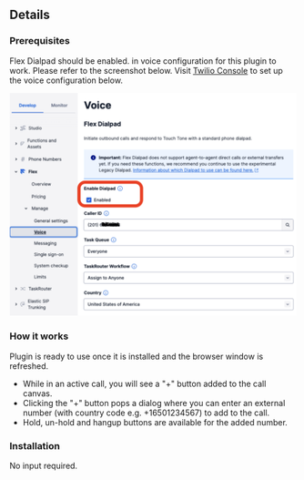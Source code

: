 ## Details

### Prerequisites
Flex Dialpad should be enabled. in voice configuration for this plugin to work. Please refer to the screenshot below. Visit [Twilio Console](https://console.stage.twilio.com/us1/develop/flex/manage/voice) to set up the voice configuration below.

![Dialpad configuration](https://raw.githubusercontent.com/twilio/flex-plugin-library-conference/main/screenshots/dialpad.png)

### How it works
Plugin is ready to use once it is installed and the browser window is refreshed.
- While in an active call, you will see a "+" button added to the call canvas.
- Clicking the "+" button pops a dialog where you can enter an external number (with country code e.g. +16501234567) to add to the call.
- Hold, un-hold and hangup buttons are available for the added number.

### Installation
No input required.
